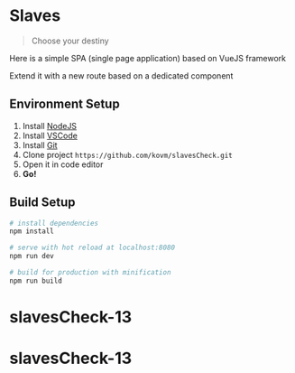# Slaves

> Choose your destiny

Here is a simple SPA (single page application) based on VueJS framework

Extend it with a new route based on a dedicated component

## Environment Setup

1. Install [NodeJS](https://nodejs.org/en/download/)
2. Install [VSCode](https://code.visualstudio.com/)
3. Install [Git](https://git-scm.com/downloads)
4. Clone project ```https://github.com/kovm/slavesCheck.git```
5. Open it in code editor
6. **Go!**

## Build Setup

``` bash
# install dependencies
npm install

# serve with hot reload at localhost:8080
npm run dev

# build for production with minification
npm run build
```
# slavesCheck-13
# slavesCheck-13
